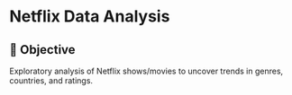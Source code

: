 # Netflix Data Analysis  

## 🎯 Objective  
Exploratory analysis of Netflix shows/movies to uncover trends in genres, countries, and ratings.  
